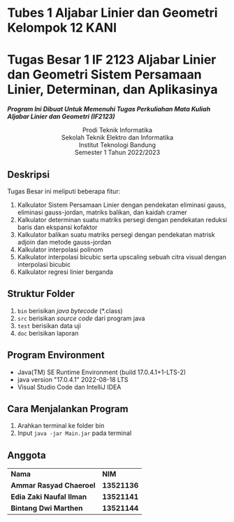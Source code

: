 Tubes 1 Aljabar Linier dan Geometri Kelompok 12 KANI
===
# Tugas Besar 1 IF 2123 Aljabar Linier dan Geometri Sistem Persamaan Linier, Determinan, dan Aplikasinya 
**_Program Ini Dibuat Untuk Memenuhi Tugas Perkuliahan Mata Kuliah Aljabar Linier dan Geometri (IF2123)_**
<p align="center">
Prodi Teknik Informatika <br/>
Sekolah Teknik Elektro dan Informatika<br/>
Institut Teknologi Bandung<br/>
Semester 1 Tahun 2022/2023<br/>
</p>

## Deskripsi
Tugas Besar ini meliputi beberapa fitur:
1. Kalkulator Sistem Persamaan Linier dengan pendekatan eliminasi gauss, eliminasi gauss-jordan, matriks balikan, dan kaidah cramer
2. Kalkulator determinan suatu matriks persegi dengan pendekatan reduksi baris dan ekspansi kofaktor
3. Kalkulator balikan suatu matriks persegi dengan pendekatan matrisk adjoin dan metode gauss-jordan
4. Kalkulator interpolasi polinom
5. Kalkulator interpolasi bicubic serta upscaling sebuah citra visual dengan interpolasi bicubic
6. Kalkulator regresi linier berganda

## Struktur Folder
1. `bin` berisikan _java bytecode_ (*.class)
2. `src` berisikan _source code_ dari program java
3. `test` berisikan data uji
4. `doc` berisikan laporan

## Program Environment
<ul>
    <li>Java(TM) SE Runtime Environment (build 17.0.4.1+1-LTS-2)
    <li>java version "17.0.4.1" 2022-08-18 LTS
    <li> Visual Studio Code dan IntelliJ IDEA
</ul>

## Cara Menjalankan Program
1. Arahkan terminal ke folder bin
2. Input `java -jar Main.jar` pada terminal

## Anggota
<table>
    <tr>
      <td><b>Nama</b></td>
      <td><b>NIM</b></td>
    </tr>
    <tr>
      <td><b>Ammar Rasyad Chaeroel</b></td>
      <td><b>13521136</b></td>
    </tr>
    <tr>
      <td><b>Edia Zaki Naufal Ilman</b></td>
      <td><b>13521141</b></td>
    </tr>
    <tr>
      <td><b>Bintang Dwi Marthen</b></td>
      <td><b>13521144</b></td>
    </tr>
</table>

